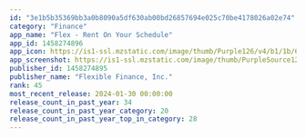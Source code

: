 ```yaml
---
id: "3e1b5b35369bb3a0b8090a5df630ab00bd26857694e025c70be4178026a02e74"
category: "Finance"
app_name: "Flex - Rent On Your Schedule"
app_id: 1458274896
app_icon: https://is1-ssl.mzstatic.com/image/thumb/Purple126/v4/b1/1b/60/b11b603f-37b3-566b-72c9-d5d0a0749c80/AppIcon-1x_U007emarketing-0-10-0-85-220-0.png/1024x1024bb.png
app_screenshot: https://is1-ssl.mzstatic.com/image/thumb/PurpleSource126/v4/b8/3a/59/b83a59e6-8bca-f9bc-9da1-4398fce62164/f25dd95d-ce91-4d3e-94c2-bea53d5cc9cf_1284x2778_U20140.png/1284x2778bb.png
publisher_id: 1458274895
publisher_name: "Flexible Finance, Inc."
rank: 45
most_recent_release: 2024-01-30 00:00:00
release_count_in_past_year: 34
release_count_in_past_year_category: 20
release_count_in_past_year_top_in_category: 28
---
```

